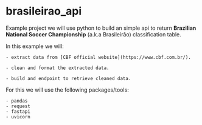 # brasileirao_api

Example project we will use python to build an simple api to return **Brazilian National Soccer Championship** (a.k.a Brasileirão) classification table.


In this example we will:

    - extract data from [CBF official website](https://www.cbf.com.br/).

    - clean and format the extracted data.

    - build and endpoint to retrieve cleaned data.

For this we will use the following packages/tools:

    - pandas
    - request
    - fastapi
    - uvicorn